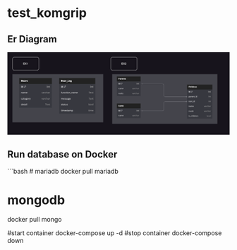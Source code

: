 <h1>test_komgrip</h1>

<h2>Er Diagram</h2>
<img src="er diagram.png">

<h2>Run database on Docker</h2>
```bash
# mariadb
docker pull mariadb

# mongodb
docker pull mongo

#start container
docker-compose up -d
#stop container
docker-compose down
```

